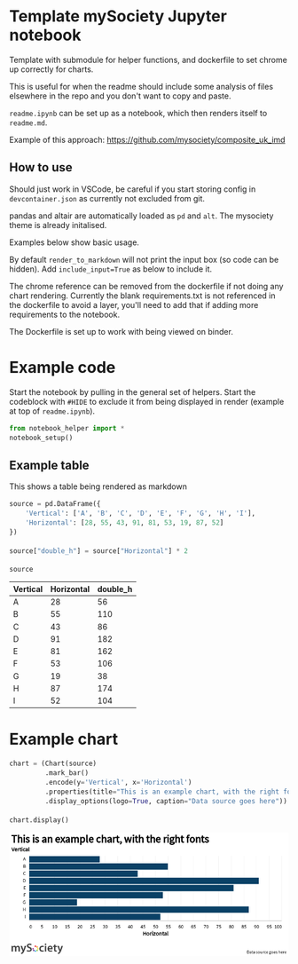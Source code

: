 # Template mySociety Jupyter notebook

Template with submodule for helper functions, and dockerfile to set chrome up correctly for charts. 

This is useful for when the readme should include some analysis of files elsewhere in the repo and you don't want to copy and paste. 

`readme.ipynb` can be set up as a notebook, which then renders itself to `readme.md`. 

Example of this approach: https://github.com/mysociety/composite_uk_imd


## How to use

Should just work in VSCode, be careful if you start storing config in `devcontainer.json` as currently not excluded from git.

pandas and altair are automatically loaded as `pd` and `alt`. The mysociety theme is already initalised. 

Examples below show basic usage.

By default `render_to_markdown` will not print the input box (so code can be hidden). Add `include_input=True` as below to include it.

The chrome reference can be removed from the dockerfile if not doing any chart rendering. Currently the blank requirements.txt is not referenced in the dockerfile to avoid a layer, you'll need to add that if adding more requirements to the notebook.

The Dockerfile is set up to work with being viewed on binder.

# Example code

Start the notebook by pulling in the general set of helpers. Start the codeblock with `#HIDE` to exclude it from being displayed in render (example at top of `readme.ipynb`).


```python
from notebook_helper import *
notebook_setup()
```

## Example table

This shows a table being rendered as markdown


```python
source = pd.DataFrame({
    'Vertical': ['A', 'B', 'C', 'D', 'E', 'F', 'G', 'H', 'I'],
    'Horizontal': [28, 55, 43, 91, 81, 53, 19, 87, 52]
})

source["double_h"] = source["Horizontal"] * 2

source
```




| Vertical | Horizontal | double_h |
| :--- | :--- | :--- |
| A | 28 | 56 |
| B | 55 | 110 |
| C | 43 | 86 |
| D | 91 | 182 |
| E | 81 | 162 |
| F | 53 | 106 |
| G | 19 | 38 |
| H | 87 | 174 |
| I | 52 | 104 |




# Example chart


```python
chart = (Chart(source)
         .mark_bar()
         .encode(y='Vertical', x='Horizontal')
         .properties(title="This is an example chart, with the right fonts")
         .display_options(logo=True, caption="Data source goes here"))

chart.display()

```


    
![](_notebook_resources/readme_7_0.png)
    

